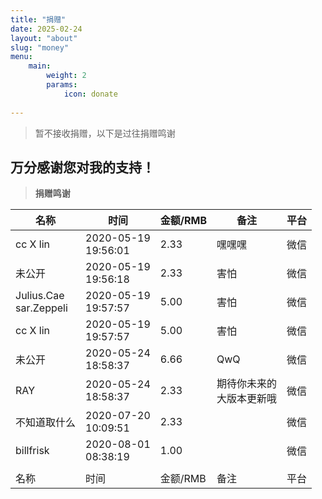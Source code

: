 ```yaml
---
title: "捐赠"
date: 2025-02-24
layout: "about"
slug: "money"
menu:
    main:
        weight: 2
        params:
            icon: donate
        
---
```


> 暂不接收捐赠，以下是过往捐赠鸣谢

## **万分感谢您对我的支持！**

> **捐赠鸣谢**

|  名称  |  时间  |  金额/RMB  |  备注  |  平台  |
|----|-----|-----|-----|-----|
|cc X lin|2020-05-19<br> 19:56:01|2.33|嘿嘿嘿|微信|
|未公开|2020-05-19<br> 19:56:18|2.33|害怕|微信|
|Julius.Cae<br>sar.Zeppeli|2020-05-19<br> 19:57:57|5.00|害怕|微信|
|cc X lin|2020-05-19<br> 19:57:57|5.00|害怕|微信|
|未公开|2020-05-24<br> 18:58:37|6.66|QwQ|微信|
|RAY|2020-05-24<br> 18:58:37|2.33|期待你未来的<br>大版本更新哦|微信|
|不知道取什么|2020-07-20<br> 10:09:51|2.33|  |微信|
|billfrisk|2020-08-01<br> 08:38:19|1.00|  |微信|
||||||
|  名称  |  时间  |  金额/RMB  |  备注  |  平台  |
